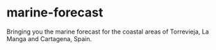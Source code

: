 # marine-forecast
Bringing you the marine forecast for the coastal areas of Torrevieja, La Manga and Cartagena, Spain.
